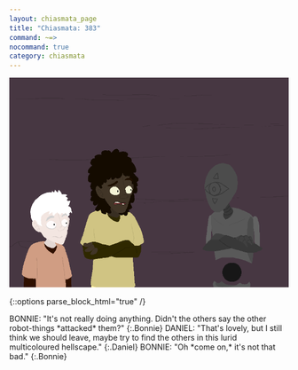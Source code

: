 ```yaml
---
layout: chiasmata_page
title: "Chiasmata: 383"
command: ~=>
nocommand: true
category: chiasmata
---
```


![383](/chiasmata/images/narrative/381.png)

{::options parse_block_html="true" /}
<div class="dialogue">
BONNIE: "It's not really doing anything. Didn't the others say the other robot-things *attacked* them?" 
{:.Bonnie}
DANIEL: "That's lovely, but I still think we should leave, maybe try to find the others in this lurid multicoloured hellscape." 
{:.Daniel}
BONNIE: "Oh *come on,* it's not that bad." 
{:.Bonnie}
</div>